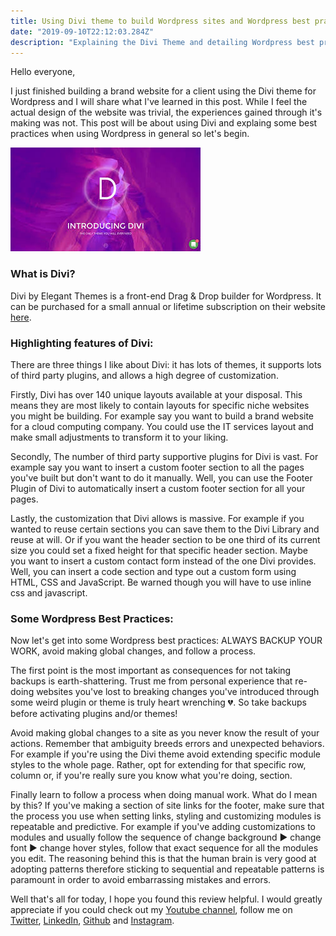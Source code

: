 ```yaml
---
title: Using Divi theme to build Wordpress sites and Wordpress best practices
date: "2019-09-10T22:12:03.284Z"
description: "Explaining the Divi Theme and detailing Wordpress best practices"
---
```

Hello everyone,

I just finished building a brand website for a client using the Divi theme for Wordpress and I will share what I've learned in this post. While I feel the actual design of the website was trivial, the experiences gained through it's making was not. This post will be about using Divi and explaing some best practices when using Wordpress in general so let's begin. 

![Divi theme for Wordpress](./img1.jpeg)

### What is Divi?
Divi by Elegant Themes is a front-end Drag & Drop builder for Wordpress. It can be purchased for a small annual or lifetime subscription on their website [here](https://www.elegantthemes.com/gallery/divi/). 

### Highlighting features of Divi:
There are three things I like about Divi: it has lots of themes, it supports lots of third party plugins, and allows a high degree of customization.

Firstly, Divi has over 140 unique layouts available at your disposal. This means they are most likely to contain layouts for specific niche websites you might be building. For example say you want to build a brand website for a cloud computing company. You could use the IT services layout and make small adjustments to transform it to your liking.

Secondly, The number of third party supportive plugins for Divi is vast. For example say you want to insert a custom footer section to all the pages you've built but don't want to do it manually. Well, you can use the Footer Plugin of Divi to automatically insert a custom footer section for all your pages. 

Lastly, the customization that Divi allows is massive. For example if you wanted to reuse certain sections you can save them to the Divi Library and reuse at will. Or if you want the header section to be one third of its current size you could set a fixed height for that specific header section. Maybe you want to insert a custom contact form instead of the one Divi provides. Well, you can insert a code section and type out a custom form using HTML, CSS and JavaScript. Be warned though you will have to use inline css and javascript. 

### Some Wordpress Best Practices:

Now let's get into some Wordpress best practices: ALWAYS BACKUP YOUR WORK, avoid making global changes, and follow a process. 

The first point is the most important as consequences for not taking backups is earth-shattering. Trust me from personal experience that re-doing websites you've lost to breaking changes you've introduced through some weird plugin or theme is truly heart wrenching 💔. So take backups before activating plugins and/or themes!

Avoid making global changes to a site as you never know the result of your actions. Remember that ambiguity breeds errors and unexpected behaviors. For example if you're using the Divi theme avoid extending specific module styles to the whole page. Rather, opt for extending for that specific row, column or, if you're really sure you know what you're doing, section.

Finally learn to follow a process when doing manual work. What do I mean by this? If you've making a section of site links for the footer, make sure that the process you use when setting links, styling and customizing modules is repeatable and predictive. For example if you've adding customizations to modules and usually follow the sequence of change background ▶ change font ▶ change hover styles, follow that exact sequence for all the modules you edit. The reasoning behind this is that the human brain is very good at adopting patterns therefore sticking to sequential and repeatable patterns is paramount in order to avoid embarrassing mistakes and errors. 

Well that's all for today, I hope you found this review helpful. I would greatly appreciate if you could check out my [Youtube channel](https://www.youtube.com/channel/UCtxed_NljgtAXrQMMdLvhrQ?), follow me on [Twitter](https://twitter.com/Shehan_Atuk), [LinkedIn](https://www.linkedin.com/in/shehan-a-780622126/), [Github](https://github.com/ShehanAT) and [Instagram](https://www.instagram.com/shehanthewebdev/).
